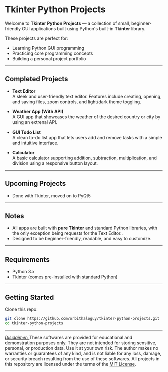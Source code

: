 # Tkinter Python Projects

Welcome to **Tkinter Python Projects** — a collection of small, beginner-friendly GUI applications built using Python's built-in **Tkinter** library.

These projects are perfect for:
- Learning Python GUI programming
- Practicing core programming concepts
- Building a personal project portfolio

---

## Completed Projects

- **Text Editor**  
  A sleek and user-friendly text editor. Features include creating, opening, and saving files, zoom controls, and light/dark theme toggling.
  
- **Weather App (With API)**  
  A GUI app that showcases the weather of the desired country or city by using an extrenal API.
  
- **GUI Todo List**  
  A clean to-do list app that lets users add and remove tasks with a simple and intuitive interface.

- **Calculator**  
  A basic calculator supporting addition, subtraction, multiplication, and division using a responsive button layout.

---

## Upcoming Projects

 - Done with Tkinter, moved on to PyQt5

---

## Notes

- All apps are built with **pure Tkinter** and standard Python libraries, with the only exception being requests for the Text Editor..
- Designed to be beginner-friendly, readable, and easy to customize.

---

## Requirements

- Python 3.x  
- Tkinter (comes pre-installed with standard Python)

---

## Getting Started

Clone this repo:

```bash
git clone https://github.com/orbithaloguy/tkinter-python-projects.git
cd tkinter-python-projects
```
---

<u> *Disclaimer:* </u>These softwares are provided for educational and demonstration purposes only.
They are not intended for storing sensitive, personal, or production data.
Use it at your own risk. The author makes no warranties or guarantees of any kind, and is not liable for any loss, damage, or security breach resulting from the use of these softwares.
All projects in this repository are licensed under the terms of the [MIT License](./LICENSE).
